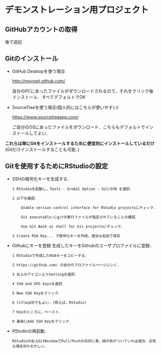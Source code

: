 # デモンストレーション用プロジェクト

## GitHubアカウントの取得

後で追記

## Gitのインストール

- GitHub Desktopを使う場合

    http://msysgit.github.com/

    自分のPCにあったファイルがダウンロードされるので，それをクリック後インストール．すべてデフォルトでOK

- SourceTreeを使う場合(個人的にはこちらが使いやすい)

    https://www.sourcetreeapp.com/

    ご自分のOSにあったファイルをダウンロード．こちらもデフォルトでインストールしてよい．
    
**これらは単にGitをインストールするために便宜的にインストールしているだけ**
(Gitだけインストールすることも可能．)

## Gitを使用するためにRStudioの設定

- SSHの暗号化キーを生成する．

      1 RStudioを起動し，Tools - Grobal Option - Git/SVN を選択．

      2 以下を確認．
    
          Enable version control interface for RStudio projectsにチェック．

          Git executable:にgitの実行ファイルが指定されていることの確認．

          Use Git Bash as shell for Git projectsにチェック．

      3 Create RSA Key... で暗号化キーを作成，適当な名前で保存
    
- Githubにキーを登録 生成したキーをGithubのユーザプロファイルに登録．

      1 RStudioで作成したRSAキーをコピーする．
    
      2 https://github.com/ の自分のプロファイルページにいく．
    
      3 右上のアイコンよりSettingを選択．
    
      4 SSH and GPG keysを選択．
    
      5 New SSH Keyをクリック．
    
      6 titleは何でもよい．(例えば，RStudio)
    
      7 Keyのところに，ペースト．
    
      8 最後にAdd SSH Keyをクリック．

- RStudioの再起動．
 
      RStudioの右上GitWindowでPull/Pushの矢印に青，緑の色がついていれば成功．灰色な場合何かおかしい．
